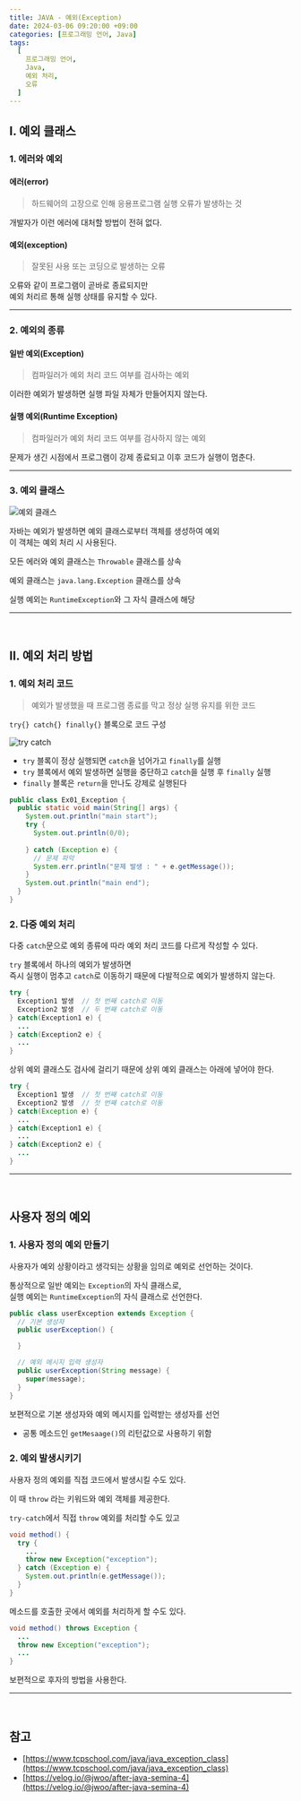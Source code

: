 ```yaml
---
title: JAVA - 예외(Exception)
date: 2024-03-06 09:20:00 +09:00
categories: [프로그래밍 언어, Java]
tags:
  [
    프로그래밍 언어,
    Java,
    예외 처리,
    오류
  ]
---
```


## Ⅰ. 예외 클래스

### 1. 에러와 예외

#### 에러(error)

> 하드웨어의 고장으로 인해 응용프로그램 실행 오류가 발생하는 것

개발자가 이런 에러에 대처할 방법이 전혀 없다.

#### 예외(exception)

> 잘못된 사용 또는 코딩으로 발생하는 오류

오류와 같이 프로그램이 곧바로 종료되지만  
예외 처리르 통해 실행 상태를 유지할 수 있다.

<hr>

### 2. 예외의 종류

#### 일반 예외(Exception)

> 컴파일러가 예외 처리 코드 여부를 검사하는 예외

이러한 예외가 발생하면 실행 파일 자체가 만들어지지 않는다.

#### 실행 예외(Runtime Exception)

> 컴파일러가 예외 처리 코드 여부를 검사하지 않는 예외

문제가 생긴 시점에서 프로그램이 강제 종료되고 이후 코드가 실행이 멈춘다.

<hr>

### 3. 예외 클래스

![예외 클래스](https://www.tcpschool.com/lectures/img_java_exception_class_hierarchy.png)

자바는 예외가 발생하면 예외 클래스로부터 객체를 생성하여 예외  
이 객체는 예외 처리 시 사용된다.

모든 에러와 예외 클래스는 `Throwable` 클래스를 상속

예외 클래스는 `java.lang.Exception` 클래스를 상속

실행 예외는 `RuntimeException`와 그 자식 클래스에 해당

<hr><br>

## Ⅱ. 예외 처리 방법

### 1. 예외 처리 코드

> 예외가 발생했을 때 프로그램 종료를 막고 정상 실행 유지를 위한 코드

`try{} catch{} finally{}` 블록으로 코드 구성

![try catch](https://velog.velcdn.com/images%2Fjwoo%2Fpost%2F19a27cd4-87e7-4c19-9399-4a5a1a3554f7%2FUntitled%201.png)

- `try` 블록이 정상 실행되면 `catch`을 넘어가고 `finally`를 실행
- `try` 블록에서 예외 발생하면 실행을 중단하고 `catch`을 실행 후 `finally` 실행
- `finally` 블록은 `return`을 만나도 강제로 실행된다

```java
public class Ex01_Exception {
  public static void main(String[] args) {
    System.out.println("main start");
    try {
      System.out.println(0/0);
      
    } catch (Exception e) {
      // 문제 파악
      System.err.println("문제 발생 : " + e.getMessage());
    }
    System.out.println("main end");
  }
}
```

### 2. 다중 예외 처리

다중 `catch`문으로 예외 종류에 따라 예외 처리 코드를 다르게 작성할 수 있다.

`try` 블록에서 하나의 예외가 발생하면  
즉시 실행이 멈추고 `catch`로 이동하기 때문에 다발적으로 예외가 발생하지 않는다.

```java
try {
  Exception1 발생  // 첫 번째 catch로 이동
  Exception2 발생  // 두 번째 catch로 이동
} catch(Exception1 e) {
  ...
} catch(Exception2 e) {
  ...
}
```

상위 예외 클래스도 검사에 걸리기 때문에 상위 예외 클래스는 아래에 넣어야 한다.

```java
try {
  Exception1 발생  // 첫 번째 catch로 이동
  Exception2 발생  // 첫 번째 catch로 이동
} catch(Exception e) {
  ...
} catch(Exception1 e) {
  ...
} catch(Exception2 e) {
  ...
}
```

<hr><br>

## 사용자 정의 예외

### 1. 사용자 정의 예외 만들기

사용자가 예외 상황이라고 생각되는 상황을 임의로 예외로 선언하는 것이다.

통상적으로 일반 예외는 `Exception`의 자식 클래스로,  
실행 예외는 `RuntimeException`의 자식 클래스로 선언한다.

```java
public class userException extends Exception {
  // 기본 생성자
  public userException() {

  }

  // 예외 메시지 입력 생성자
  public userException(String message) {
    super(message);
  }
}
```

보편적으로 기본 생성자와 예외 메시지를 입력받는 생성자를 선언
- 공통 메소드인 `getMesaage()`의 리턴값으로 사용하기 위함

### 2. 예외 발생시키기

사용자 정의 예외를 직접 코드에서 발생시킬 수도 있다.

이 때 `throw` 라는 키워드와 예외 객체를 제공한다.

`try-catch`에서 직접 `throw` 예외를 처리할 수도 있고

```java
void method() {
  try {
    ...
    throw new Exception("exception");
  } catch (Exception e) {
    System.out.println(e.getMessage());
  }
}
```

메소드를 호출한 곳에서 예외를 처리하게 할 수도 있다.

```java
void method() throws Exception {
  ...
  throw new Exception("exception");
  ...
}
```

보편적으로 후자의 방법을 사용한다.

<hr><br>

## 참고
- [https://www.tcpschool.com/java/java_exception_class](https://www.tcpschool.com/java/java_exception_class)
- [https://velog.io/@jwoo/after-java-semina-4](https://velog.io/@jwoo/after-java-semina-4)

